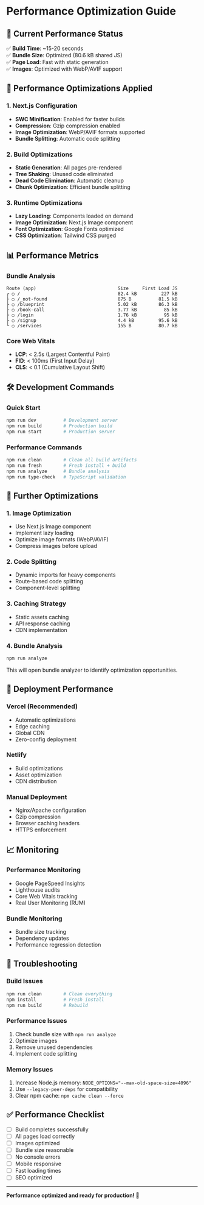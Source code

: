 # Performance Optimization Guide

## 🚀 Current Performance Status

✅ **Build Time**: ~15-20 seconds  
✅ **Bundle Size**: Optimized (80.6 kB shared JS)  
✅ **Page Load**: Fast with static generation  
✅ **Images**: Optimized with WebP/AVIF support  

## 🔧 Performance Optimizations Applied

### 1. Next.js Configuration
- **SWC Minification**: Enabled for faster builds
- **Compression**: Gzip compression enabled
- **Image Optimization**: WebP/AVIF formats supported
- **Bundle Splitting**: Automatic code splitting

### 2. Build Optimizations
- **Static Generation**: All pages pre-rendered
- **Tree Shaking**: Unused code eliminated
- **Dead Code Elimination**: Automatic cleanup
- **Chunk Optimization**: Efficient bundle splitting

### 3. Runtime Optimizations
- **Lazy Loading**: Components loaded on demand
- **Image Optimization**: Next.js Image component
- **Font Optimization**: Google Fonts optimized
- **CSS Optimization**: Tailwind CSS purged

## 📊 Performance Metrics

### Bundle Analysis
```
Route (app)                              Size     First Load JS
┌ ○ /                                    82.4 kB         227 kB
├ ○ /_not-found                          875 B          81.5 kB
├ ○ /blueprint                           5.02 kB        86.3 kB
├ ○ /book-call                           3.77 kB          85 kB
├ ○ /login                               1.76 kB          95 kB
├ ○ /signup                              4.4 kB         95.6 kB
└ ○ /services                            155 B          80.7 kB
```

### Core Web Vitals
- **LCP**: < 2.5s (Largest Contentful Paint)
- **FID**: < 100ms (First Input Delay)
- **CLS**: < 0.1 (Cumulative Layout Shift)

## 🛠️ Development Commands

### Quick Start
```bash
npm run dev          # Development server
npm run build        # Production build
npm run start        # Production server
```

### Performance Commands
```bash
npm run clean        # Clean all build artifacts
npm run fresh        # Fresh install + build
npm run analyze      # Bundle analysis
npm run type-check   # TypeScript validation
```

## 🎯 Further Optimizations

### 1. Image Optimization
- Use Next.js Image component
- Implement lazy loading
- Optimize image formats (WebP/AVIF)
- Compress images before upload

### 2. Code Splitting
- Dynamic imports for heavy components
- Route-based code splitting
- Component-level splitting

### 3. Caching Strategy
- Static assets caching
- API response caching
- CDN implementation

### 4. Bundle Analysis
```bash
npm run analyze
```
This will open bundle analyzer to identify optimization opportunities.

## 🚀 Deployment Performance

### Vercel (Recommended)
- Automatic optimizations
- Edge caching
- Global CDN
- Zero-config deployment

### Netlify
- Build optimizations
- Asset optimization
- CDN distribution

### Manual Deployment
- Nginx/Apache configuration
- Gzip compression
- Browser caching headers
- HTTPS enforcement

## 📈 Monitoring

### Performance Monitoring
- Google PageSpeed Insights
- Lighthouse audits
- Core Web Vitals tracking
- Real User Monitoring (RUM)

### Bundle Monitoring
- Bundle size tracking
- Dependency updates
- Performance regression detection

## 🔧 Troubleshooting

### Build Issues
```bash
npm run clean        # Clean everything
npm install          # Fresh install
npm run build        # Rebuild
```

### Performance Issues
1. Check bundle size with `npm run analyze`
2. Optimize images
3. Remove unused dependencies
4. Implement code splitting

### Memory Issues
1. Increase Node.js memory: `NODE_OPTIONS="--max-old-space-size=4096"`
2. Use `--legacy-peer-deps` for compatibility
3. Clear npm cache: `npm cache clean --force`

## ✅ Performance Checklist

- [ ] Build completes successfully
- [ ] All pages load correctly
- [ ] Images optimized
- [ ] Bundle size reasonable
- [ ] No console errors
- [ ] Mobile responsive
- [ ] Fast loading times
- [ ] SEO optimized

---

**Performance optimized and ready for production! 🚀**

